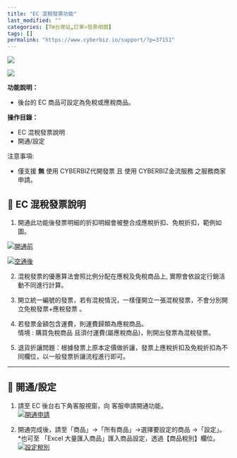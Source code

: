```yaml
---
title: "EC 混稅發票功能"
last_modified: ""
categories: [TW台灣站,訂單>發票相關]
tags: []
permalink: "https://www.cyberbiz.io/support/?p=37151"
---
```


![](https://www.cyberbiz.io/support/wp-content/uploads/適用站別.png)

[![](https://www.cyberbiz.io/support/wp-content/uploads/台灣站.png)](https://www.cyberbiz.io/support/?page_id=2490)

**功能說明：**  

* 後台的 EC 商品可設定為免稅或應稅商品。

**操作目錄：**

* EC 混稅發票說明
* 開通/設定

注意事項:  

* 僅支援 **無** 使用 CYBERBIZ代開發票 且 使用 CYBERBIZ金流服務 之服務商家申請。



## 📌 EC 混稅發票說明



1. 開通此功能後發票明細的折扣明細會被整合成應稅折扣、免稅折扣，範例如圖。  


[![開通前](https://www.cyberbiz.io/support/wp-content/uploads/EC-混稅發票功能01.png)](https://www.cyberbiz.io/support/wp-content/uploads/EC-混稅發票功能01.png)

[![空通後](https://www.cyberbiz.io/support/wp-content/uploads/EC-混稅發票功能02.png)](https://www.cyberbiz.io/support/wp-content/uploads/EC-混稅發票功能02.png)



2. 混稅發票的優惠算法會照比例分配在應稅及免稅商品上, 實際會依設定行銷活動不同進行計算。  


3. 開立統一編號的發票，若有混稅情況，一樣僅開立一張混稅發票，不會分別開立免稅發票+應稅發票 。  


4. 若發票金額包含運費，則運費歸類為應稅商品。  
情境 : 購買免稅商品 且須付運費(屬應稅商品)，則開出發票為混稅發票。  


5. 退貨折讓問題：根據發票上原本定價做折讓，發票上應稅折扣及免稅折扣為不同欄位，以一般發票折讓流程進行即可。  


* * *



## 📌 開通/設定



1. 請至 EC 後台右下角客服視窗，向 客服申請開通功能。  
[![開通申請](https://www.cyberbiz.io/support/wp-content/uploads/EC-混稅發票功能03.png)](https://www.cyberbiz.io/support/wp-content/uploads/EC-混稅發票功能03.png)



2. 開通完成後，請至「商品」→「所有商品」→選擇要設定的商品 →「設定」。  
*也可至 「Excel 大量匯入商品」匯入商品設定，透過【商品稅別】欄位。   
[![設定稅別](https://www.cyberbiz.io/support/wp-content/uploads/EC-混稅發票功能04.png)](https://www.cyberbiz.io/support/wp-content/uploads/EC-混稅發票功能04.png)



